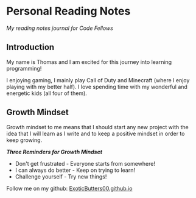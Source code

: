 # Personal Reading Notes
*My reading notes journal for Code Fellows*

## Introduction
My name is Thomas and I am excited for this journey into learning programming!

I enjoying gaming, I mainly play Call of Duty and Minecraft (where I enjoy playing with my better half). I love spending time with my wonderful and energetic kids (all four of them).


## Growth Mindset
Growth mindset to me means that I should start any new project with the idea that I will learn as I write and to keep a positive mindset in order to keep growing.

***Three Reminders for Growth Mindset***
* Don't get frustrated - Everyone starts from somewhere!
* I can always do better - Keep on trying to learn!
* Challenge yourself - Try new things!

Follow me on my github: [ExoticButters00.github.io](exoticbutters00.github.io)
